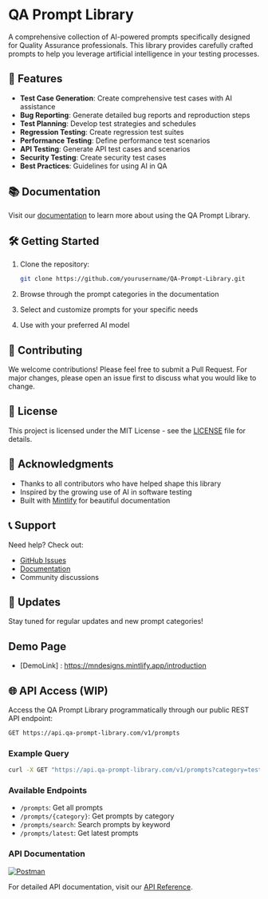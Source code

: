 # QA Prompt Library

A comprehensive collection of AI-powered prompts specifically designed for Quality Assurance professionals. This library provides carefully crafted prompts to help you leverage artificial intelligence in your testing processes.

## 🚀 Features

- **Test Case Generation**: Create comprehensive test cases with AI assistance
- **Bug Reporting**: Generate detailed bug reports and reproduction steps
- **Test Planning**: Develop test strategies and schedules
- **Regression Testing**: Create regression test suites
- **Performance Testing**: Define performance test scenarios
- **API Testing**: Generate API test cases and scenarios
- **Security Testing**: Create security test cases
- **Best Practices**: Guidelines for using AI in QA

## 📚 Documentation

Visit our [documentation](https://yourusername.github.io/QA-Prompt-Library) to learn more about using the QA Prompt Library.

## 🛠️ Getting Started

1. Clone the repository:

   ```bash
   git clone https://github.com/yourusername/QA-Prompt-Library.git
   ```

2. Browse through the prompt categories in the documentation

3. Select and customize prompts for your specific needs

4. Use with your preferred AI model

## 🤝 Contributing

We welcome contributions! Please feel free to submit a Pull Request. For major changes, please open an issue first to discuss what you would like to change.

## 📝 License

This project is licensed under the MIT License - see the [LICENSE](LICENSE) file for details.

## 🙏 Acknowledgments

- Thanks to all contributors who have helped shape this library
- Inspired by the growing use of AI in software testing
- Built with [Mintlify](https://mintlify.com) for beautiful documentation

## 📞 Support

Need help? Check out:

- [GitHub Issues](https://github.com/yourusername/QA-Prompt-Library/issues)
- [Documentation](https://yourusername.github.io/QA-Prompt-Library)
- Community discussions

## 🔄 Updates

Stay tuned for regular updates and new prompt categories!

## Demo Page

- [DemoLink] : https://mndesigns.mintlify.app/introduction

## 🌐 API Access (WIP)

Access the QA Prompt Library programmatically through our public REST API endpoint:

```bash
GET https://api.qa-prompt-library.com/v1/prompts
```

### Example Query

```bash
curl -X GET "https://api.qa-prompt-library.com/v1/prompts?category=test-cases"
```

### Available Endpoints

- `/prompts`: Get all prompts
- `/prompts/{category}`: Get prompts by category
- `/prompts/search`: Search prompts by keyword
- `/prompts/latest`: Get latest prompts

### API Documentation

[![Postman](https://img.shields.io/badge/Postman-FF6C37?style=for-the-badge&logo=postman&logoColor=white)](https://www.postman.com/your-workspace/collection/your-collection-id)

For detailed API documentation, visit our [API Reference](https://yourusername.github.io/QA-Prompt-Library/api).
